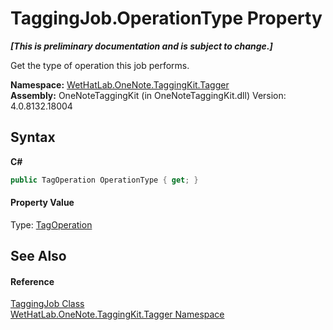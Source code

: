 # TaggingJob.OperationType Property 
 _**\[This is preliminary documentation and is subject to change.\]**_

Get the type of operation this job performs.

**Namespace:**&nbsp;<a href="bf353949-2ab8-bf1a-9a78-ce64949f480c">WetHatLab.OneNote.TaggingKit.Tagger</a><br />**Assembly:**&nbsp;OneNoteTaggingKit (in OneNoteTaggingKit.dll) Version: 4.0.8132.18004

## Syntax

**C#**<br />
``` C#
public TagOperation OperationType { get; }
```


#### Property Value
Type: <a href="5cea3020-d545-b9f9-03b5-69bfd76656c7">TagOperation</a>

## See Also


#### Reference
<a href="447270ca-da51-967b-5344-b56c928c5068">TaggingJob Class</a><br /><a href="bf353949-2ab8-bf1a-9a78-ce64949f480c">WetHatLab.OneNote.TaggingKit.Tagger Namespace</a><br />